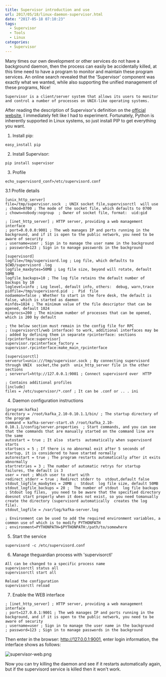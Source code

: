 ```yaml
---
title: Supervisor introduction and use
url: 2017/05/18/linux-daemon-supervisor.html
date: "2017-05-18 07:10:23"
tags: 
  - Supervisor
  - Tools
  - Linux
categories:
  - Supervisor
---
```


Many times our own development or other services do not have a background daemon, then the process can easily be accidentally killed, at this time need to have a program to monitor and maintain these program services. An online search revealed that the 'Supervisor' component was exactly what we wanted, while also supporting the unified management of these programs, Nice!

<!--more-->

```
Supervisor is a client/server system that allows its users to monitor and control a number of processes on UNIX-like operating systems.
```
After reading the description of Supervisor's definition on the [official website](http://www.supervisord.org/), I immediately felt like I had to experiment. Fortunately, Python is inherently supported in Linux systems, so just install PIP to get everything you want. 

1. Install pip:

```
easy_install pip
```

2. Install Supervisor:

```
pip install supervisor
```

3. Profile

```
echo_supervisord_conf>/etc/supervisord.conf
```

3.1 Profile details

```
[unix_http_server]
file=/tmp/supervisor.sock  ; UNIX socket file,supervisorctl  will use
; chmod=0700 ; The mode of the socket file, which defaults to 0700
; chown=nobody:nogroup  ; Owner of socket file, format:  uid:gid

; [inet_http_server] ; HTTP server, providing a web management interface
; port=0.0.0.0:9001 ; The web manages IP and ports running in the background, and if it is open to the public network, you need to be aware of security
; username=user ; Sign in to manage the user name in the background
; password=123 ; Sign in to manage passwords in the background

[supervisord]
logfile=/tmp/supervisord.log ; Log file, which defaults to $CWD/supervisord .log
logfile_maxbytes=50MB ; Log file size, beyond will rotate, default 50MB
logfile_backups=10 ; The log file retains the default number of backups by 10
loglevel=info ; Log level, default info, others:  debug, warn,trace
pidfile=/tmp/supervisord.pid  ;  Pid  file
nodaemon=false ; Whether to start in the fore desk, the default is false, which is started as daemon
minfds=1024 ; The minimum value of the file descriptor that can be opened, default 1024
minprocs=200 ; The minimum number of processes that can be opened, which is 200 by default

; the below section must remain in the config file for RPC
; (supervisorctl/web interface) to work, additional interfaces may be
; added by defining them in separate rpcinterface: sections
[rpcinterface:supervisor]
supervisor.rpcinterface_factory = supervisor.rpcinterface:make_main_rpcinterface

[supervisorctl]
serverurl=unix:///tmp/supervisor.sock ; By connecting supervisord through UNIX  socket,the path  unix_http_server file in the other sections
; serverurl=http://127.0.0.1:9001 ; Connect supervisord over  HTTP

; Contains additional profiles
[include]
files = /etc/supervisor/*.conf ; It can be .conf or .. . ini
```

4. Daemon configuration instructions

```
[program:kafka]
directory = /root/kafka_2.10-0.10.1.1/bin/ ; The startup directory of the program
command = kafka-server-start.sh /root/kafka_2.10-0.10.1.1/config/server.properties  ; Start commands, and you can see that the commands that are manually started on the command line are the same
autostart = true ; It also  starts  automatically when supervisord starts
startsecs = 5 ; If there is no abnormal exit after 5 seconds of startup, it is considered to have started normally
autorestart = true ; The program restarts automatically after it exits abnormally
startretries = 3 ; The number of automatic retrys for startup failures, the default is 3
user = root ; Which user to start with
redirect_stderr = true ; Redirect stderr to  stdout,default false
stdout_logfile_maxbytes = 20MB ;  Stdout  log file size, default 50MB
stdout_logfile_backups = 20 ;  The number of stdout  log file backups
; Stdout log files,  you need to be aware that the specified directory doesnot start properly when it does not exist, so you need tomanually create the directory (supervisord automatically  creates the log file).
stdout_logfile = /var/log/kafka-server.log

; Environment can be used to add the required environment variables, a common use of which is to modify PYTHONPATH
; environment=PYTHONPATH=$PYTHONPATH:/path/to/somewhere
```

5. Start the service

```
supervisord -c /etc/supervisord.conf
```

6. Manage theguardian process with 'supervisorctl'

```
All can be changed to a specific process name
supervisorctl status all
supervisorctl start all

Reload the configuration
supervisorctl reload
```

7. Enable the WEB interface

```
; [inet_http_server] ; HTTP server, providing a web management interface
; port=127.0.0.1:9001 ; The web manages IP and ports running in the background, and if it is open to the public network, you need to be aware of security
; username=user ; Sign in to manage the user name in the background
; password=123 ; Sign in to manage passwords in the background
```

Then enter in the browser: http://127.0.0.1:9001, enter login information, the interface shows as follows:

![supervisor-web.png](http://imgs.lisenhui.cn/2017/05-18-supervisor-web.png)

Now you can try killing the daemon and see if it restarts automatically again, but if the supervisord service is killed then it won't work. 

